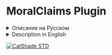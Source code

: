 # MoralClaims Plugin

<details><summary>Описание на Русском</summary>

   🔄 Поддержка версий 1.16-1.21.6

Плагин, реализующий систему "моральных" приватов с голограммами и Telegram уведомлениями.

## Особенности

- **Моральные приваты**: Вместо обычных приватов показываются голограммы с сообщениями
- **Выделение территории**: Используйте кисточку археолога для выделения прямоугольных областей
- **Умные уведомления**: Группировка повторяющихся действий с счетчиками (x1, x2, x3...)
- **Telegram уведомления**: Получайте уведомления о действиях в ваших приватах
- **Настраиваемые сообщения**: Разные рандомные сообщения для разных действий
- **Гибкие лимиты**: Настройка максимальной площади и размеров приватов

## Как создать приват

1. Скрафтите кисточку археолога (либо золотую лопату, в зависимости от версии сервера)
2. Переименуйте её в наковальне на "Инструмент привата"
3. Левый клик по блоку - установить первую точку
4. Правый клик по блоку - установить вторую точку
5. Выполните команду `/claim` для создания привата
6. При необходимости очистите выделение: `/clearselection`

## Команды

- `/claim` - Создать приват из выделенной области
- `/unclaim` - Удалить приват в текущем месте
- `/claimlist` - Список ваших приватов
- `/claimtrust <игрок>` - Добавить игрока в приват
- `/claimuntrust <игрок>` - Удалить игрока из привата
- `/clearselection` - Очистить текущее выделение
- `/telegram` - Привязать/отвязать Telegram аккаунт

## Права доступа

- `moralclaims.claim` - Создание и удаление приватов
- `moralclaims.unclaim` - Удаление приватов
- `moralclaims.list` - Просмотр списка приватов
- `moralclaims.trust` - Управление участниками приватов
- `moralclaims.telegram` - Привязка Telegram
- `moralclaims.admin` - Административные права

## Настройка Telegram бота

1. Создайте бота через @BotFather
2. Получите токен и username бота
3. Добавьте их в `config.yml`
4. Перезапустите сервер
5. Игроки могут привязать аккаунты командой `/telegram`

## Установка

1. Скопируйте файл `build/libs/MoralClaims-*.*.jar` в папку `plugins/` вашего сервера
2. Перезапустите сервер
3. Настройте `plugins/MoralClaims/config.yml`:
   - Добавьте токен и username Telegram бота
   - Настройте лимиты приватов по желанию
   - Измените сообщения голограмм
   - Настройте задержку группировки уведомлений (`group_delay_seconds`)
4. Перезапустите сервер или выполните `/reload`

## Требования

- Версия сервера 1.16-1.21.6
- Java 21+
- Доступ к интернету для Telegram бота (опционально)

</details>

<details><summary>Description in English</summary>

   🔄 Support for versions 1.16-1.21.6

A plugin that implements a system of "moral" privates with holograms and Telegram notifications.

## Features

- **Moral privates**: Instead of regular privates, holograms with messages are shown
- **Highlighting the territory**: Use the archaeologist's brush to highlight rectangular areas
- **Smart notifications**: Grouping recurring actions with counters (x1, x2, x3...)
- **Telegram notifications**: Receive notifications about actions in your privates
- **Customizable messages**: Different random messages for different actions
- **Flexible limits**: Setting the maximum area and size of privates

## How to create a private

1. Craft a brush (or a golden shovel, depending on the server version)
2. Rename it in the anvil to "Claim Tool"
3. Left click on the block - set the first point
4. Right click on the block - set the second point
5. Run the `/claim` command to create a private
6. If necessary, clear the selection: `/clearselection`

## Commands

- `/claim` - Create a private from the selected area
- `/unclaim` - Delete a private in the current location
- `/claimlist` - List of your privates
- `/claimtrust <player>` - Add a player to a private
- `/claimuntrust <player>` - Delete a player from a private
- `/clearselection` - Clear the current selection
- `/telegram` - Link/unlink a Telegram account

## Access rights

- `moralclaims.claim` - Create and delete privates
- `moralclaims.unclaim` - Delete privates
- `moralclaims.list` - View the list of privates
- `moralclaims.trust` - Managing private participants
- `moralclaims.telegram` - Telegram binding
- `moralclaims.admin` - Administrative rights

## Telegram bot setup

1. Create a bot via @BotFather
2. Get the bot token and username
3. Add them to `config.yml`
4. Restart the server
5. Players can bind accounts with the command `/telegram`

## Installation

1. Copy the file `build/libs/MoralClaims-*.*.jar` to the `plugins/` folder of your server
2. Restart the server
3. Configure `plugins/MoralClaims/config.yml`:
- Add the token and username of the Telegram bot
- Configure private limits as desired
- Change hologram messages
- Configure notification grouping delay (`group_delay_seconds`)
4. Restart the server or run `/reload`

## Requirements

- Server version 1.16-1.21.6
- Java 21+
- Internet access for Telegram bot (optional)

</details>

[![CatShade STD](https://cdn.modrinth.com/data/cached_images/004972d5352cd7d5a54208338286866d05863f4c_0.webp)](https://catshade.ru/)
